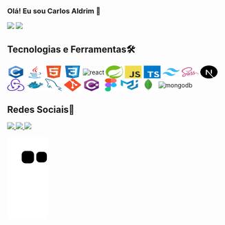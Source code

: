 ### Olá! Eu sou Carlos Aldrim 👋

<div>
  <img height="180em" src="https://github-readme-stats-sigma-five.vercel.app/api?username=carlos-aldrim&show_icons=true&theme=react&include_all_commits=true&count_private=true"/>
  <img height="180em" src="https://github-readme-stats-sigma-five.vercel.app/api/top-langs/?username=carlos-aldrim&layout=compact&langs_count=16&theme=react"/>
</div>

## Tecnologias e Ferramentas🛠️

<div style="display: incline_block">
  <img align="center" alt="c" height="30" width="40" src="https://raw.githubusercontent.com/devicons/devicon/master/icons/c/c-original.svg"/>
  <img align="center" alt="java" height="30" width="40" src="https://raw.githubusercontent.com/devicons/devicon/master/icons/java/java-original.svg"/>
  <img align="center" alt="html" height="30" width="40" src="https://raw.githubusercontent.com/devicons/devicon/master/icons/html5/html5-original.svg"/>
  <img align="center" alt="css" height="30" width="40" src="https://raw.githubusercontent.com/devicons/devicon/master/icons/css3/css3-original.svg"/>
  <img align="center" alt="react" height="30" width="40" src="https://raw.githubusercontent.com/leandrocgsi/leandrocgsi/main/svg_logos/react-original-wordmark.svg"/>
  <img align="center" alt="spring" height="30" width="40" src="https://raw.githubusercontent.com/devicons/devicon/master/icons/spring/spring-original.svg"/>
  <img align="center" alt="javascript" height="30" width="40" src="https://raw.githubusercontent.com/devicons/devicon/master/icons/javascript/javascript-original.svg"/>
  <img align="center" alt="typescript" height="30" width="40" src="https://raw.githubusercontent.com/devicons/devicon/master/icons/typescript/typescript-original.svg"/>
  <img align="center" alt="tailwindcss" height="30" width="40" src="https://raw.githubusercontent.com/devicons/devicon/master/icons/tailwindcss/tailwindcss-plain.svg"/>
  <img align="center" alt="sass" height="30" width="40" src="https://raw.githubusercontent.com/devicons/devicon/master/icons/sass/sass-original.svg"/>
  <img align="center" alt="nextjs" height="30" width="40" src="https://raw.githubusercontent.com/devicons/devicon/master/icons/nextjs/nextjs-original.svg"/>
  <img align="center" alt="redux" height="30" width="40" src="https://raw.githubusercontent.com/devicons/devicon/master/icons/redux/redux-original.svg"/>
  <img align="center" alt="docker" height="30" width="40" src="https://raw.githubusercontent.com/devicons/devicon/master/icons/docker/docker-original.svg"/>
  <img align="center" alt="mysql" height="30" width="40" src="https://raw.githubusercontent.com/devicons/devicon/master/icons/mysql/mysql-original.svg"/>
  <img align="center" alt="git" height="30" width="40" src="https://raw.githubusercontent.com/devicons/devicon/master/icons/git/git-original.svg"/>
  <img align="center" alt="c#" height="30" width="40" src="https://raw.githubusercontent.com/devicons/devicon/master/icons/csharp/csharp-original.svg"/>
  <img align="center" alt="figma" height="30" width="40" src="https://raw.githubusercontent.com/devicons/devicon/master/icons/figma/figma-original.svg"/>
  <img align="center" alt="material-ui" height="30" width="40" src="https://raw.githubusercontent.com/devicons/devicon/master/icons/materialui/materialui-original.svg"/>
  <img align="center" alt="c#" height="30" width="40" src="https://raw.githubusercontent.com/devicons/devicon/master/icons/mongodb/mongodb-original.svg"/>
  <img align="center" alt="mongodb" height="30" width="30" src="https://camo.githubusercontent.com/93b32389bf746009ca2370de7fe06c3b5146f4c99d99df65994f9ced0ba41685/68747470733a2f2f7777772e766563746f726c6f676f2e7a6f6e652f6c6f676f732f676574706f73746d616e2f676574706f73746d616e2d69636f6e2e737667"/>
</div>
  
 ## Redes Sociais📱
  
 <div>
   <a href="mailto:carlosaldrimfilho@gmail.com" target="_blank">
     <img src="https://img.shields.io/badge/Gmail-D14836?style=for-the-badge&logo=gmail&logoColor=white"/>
   </a>
   <a href="https://instagram.com/aldrim.f2022" target="_blank">
     <img src="https://img.shields.io/badge/Instagram-E4405F?style=for-the-badge&logo=instagram&logoColor=white"/>
   </a>
   <a href="https://www.linkedin.com/in/aldrim-filho-dev" target="_blank">
     <img src="https://img.shields.io/badge/LinkedIn-0077B5?style=for-the-badge&logo=linkedin&logoColor=white"/>
   </a>
 </div>
 
 ![Snake animation](https://github.com/carlos-aldrim/carlos-aldrim/blob/output/github-contribution-grid-snake.svg)
